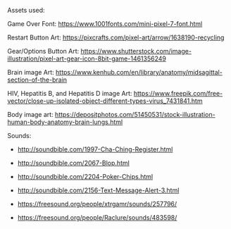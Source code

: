 Assets used:

Game Over Font: https://www.1001fonts.com/mini-pixel-7-font.html  

Restart Button Art: https://pixcrafts.com/pixel-art/arrow/1638190-recycling

Gear/Options Button Art: https://www.shutterstock.com/image-illustration/pixel-art-gear-icon-8bit-game-1461356249

Brain image Art: https://www.kenhub.com/en/library/anatomy/midsagittal-section-of-the-brain

HIV, Hepatitis B, and Hepatitis D image Art: https://www.freepik.com/free-vector/close-up-isolated-object-different-types-virus_7431841.htm

Body image art: https://depositphotos.com/51450531/stock-illustration-human-body-anatomy-brain-lungs.html

Sounds:

- http://soundbible.com/1997-Cha-Ching-Register.html

- http://soundbible.com/2067-Blop.html

- http://soundbible.com/2204-Poker-Chips.html

- http://soundbible.com/2156-Text-Message-Alert-3.html

- https://freesound.org/people/xtrgamr/sounds/257796/

- https://freesound.org/people/Raclure/sounds/483598/
